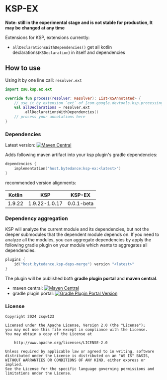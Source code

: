 # KSP-EX

**Note: still in the experimental stage and is not stable for production, It may be changed at any time**

Extensions for KSP, extensions currently:

- `allDeclarationsWithDependencies()` get all kotlin declarations(`KSDeclaration`) in itself and dependencies

## How to use

Using it by one line call: `resolver.ext`

```kotlin
import zsu.ksp.ex.ext

override fun process(resolver: Resolver): List<KSAnnotated> {
    // use it by extension `ext` of [com.google.devtools.ksp.processing.Resolver]
    val allDeclarations = resolver.ext
        .allDeclarationsWithDependencies()
    // process your annotations here
}
```

### Dependencies

Latest
version: [![Maven Central](https://img.shields.io/maven-central/v/host.bytedance/ksp-ex)](https://central.sonatype.com/artifact/host.bytedance/ksp-ex)

Adds following maven artifact into your ksp plugin's gradle dependencies:

```kotlin
dependencies {
    implementation("host.bytedance:ksp-ex:<latest>")
}
```

recommended version alignments:

| Kotlin | KSP           | KSP-EX     |
|--------|---------------|------------|
| 1.9.22 | 1.9.22-1.0.17 | 0.0.1-beta |

### Dependency aggregation

KSP will analyze the current module and its dependencies, but not the deeper submodules that the dependent module
depends on. If you need to analyze all the modules, you can aggregate dependencies by apply the following gradle plugin
on your module which wants to aggregates all dependencies.

```kotlin
plugins {
    id("host.bytedance.ksp-deps-merge") version "<latest>"
}
```

The plugin will be published both **gradle plugin portal** and **maven central**.

- maven central: [![Maven Central](https://img.shields.io/maven-central/v/host.bytedance/ksp-deps-merge)](https://central.sonatype.com/artifact/host.bytedance/ksp-deps-merge)
- gradle plugin portal: [![Gradle Plugin Portal Version](https://img.shields.io/gradle-plugin-portal/v/host.bytedance.ksp-deps-merge)](https://plugins.gradle.org/plugin/host.bytedance.ksp-deps-merge)


### License

```
Copyright 2024 zsqw123

Licensed under the Apache License, Version 2.0 (the "License");
you may not use this file except in compliance with the License.
You may obtain a copy of the License at

    http://www.apache.org/licenses/LICENSE-2.0

Unless required by applicable law or agreed to in writing, software
distributed under the License is distributed on an "AS IS" BASIS,
WITHOUT WARRANTIES OR CONDITIONS OF ANY KIND, either express or implied.
See the License for the specific language governing permissions and
limitations under the License.
```
